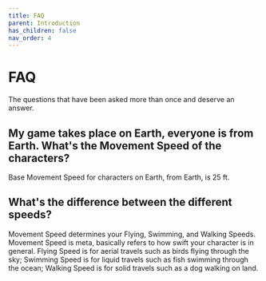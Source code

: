 ```yaml
---
title: FAQ
parent: Introduction
has_children: false
nav_order: 4
---
```


# FAQ

The questions that have been asked more than once and deserve an answer.

## My game takes place on Earth, everyone is from Earth. What's the Movement Speed of the characters?

Base Movement Speed for characters on Earth, from Earth, is 25 ft.

## What's the difference between the different speeds?

Movement Speed determines your Flying, Swimming, and Walking Speeds. Movement Speed is meta, basically refers to how swift your character is in general. Flying Speed is for aerial travels such as birds flying through the sky; Swimming Speed is for liquid travels such as fish swimming through the ocean; Walking Speed is for solid travels such as a dog walking on land.

